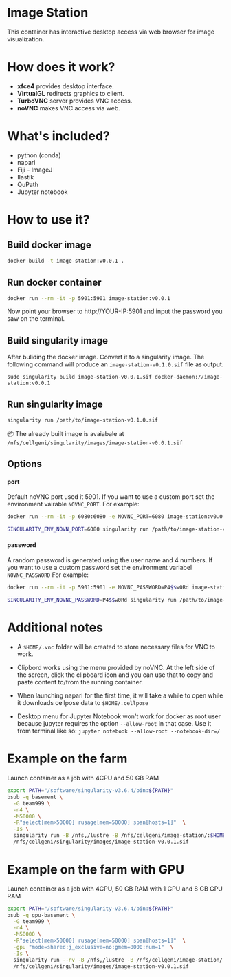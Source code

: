 # Image Station

This container has interactive desktop access via web browser for image visualization.

# How does it work?

- **xfce4** provides desktop interface.
- **VirtualGL** redirects graphics to client.
- **TurboVNC** server provides VNC access.
- **noVNC** makes VNC access via web.

# What's included?

- python (conda)
- napari
- Fiji - ImageJ
- Ilastik
- QuPath
- Jupyter notebook

# How to use it?

## Build docker image

```bash
docker build -t image-station:v0.0.1 .
```

## Run docker container

```bash
docker run --rm -it -p 5901:5901 image-station:v0.0.1
```

Now point your browser to http://YOUR-IP:5901 and input the password you saw on the terminal.

## Build singularity image

After buliding the docker image. Convert it to a singularity image. The following command will produce an `image-station-v0.1.0.sif` file as output.

```
sudo singularity build image-station-v0.0.1.sif docker-daemon://image-station:v0.0.1
```

## Run singularity image

```bash
singularity run /path/to/image-station-v0.1.0.sif
```

📦 The already built image is avaiabale at `/nfs/cellgeni/singularity/images/image-station-v0.0.1.sif`

## Options

#### port
Default noVNC port used it 5901. If you want to use a custom port set the environment vairable `NOVNC_PORT`.
For example:

```bash
docker run --rm -it -p 6080:6080 -e NOVNC_PORT=6080 image-station:v0.0.1

```

```bash
SINGULARITY_ENV_NOVN_PORT=6080 singularity run /path/to/image-station-v0.0.1.sif
```

#### password
A random password is generated using the user name and 4 numbers. If you want to use a custom password set the environment variabel `NOVNC_PASSWORD`
For example:
```bash
docker run --rm -it -p 5901:5901 -e NOVNC_PASSWORD=P4$$w0Rd image-station:v0.0.1

```

```bash
SINGULARITY_ENV_NOVNC_PASSWORD=P4$$w0Rd singularity run /path/to/image-station-v0.0.1.sif
```

# Additional notes

- A `$HOME/.vnc` folder will be created to store necessary files for VNC to work.

- Clipbord works using the menu provided by noVNC. At the left side of the screen, click the clipboard icon and you can use that to copy and paste content to/from the running container.

- When launching napari for the first time, it will take a while to open while it downloads cellpose data to `$HOME/.cellpose`

- Desktop menu for Jupyter Notebook won't work for docker as root user because jupyter requires the option `--allow-root` in that case. Use it from terminal like so: `jupyter notebook --allow-root --notebook-dir=/`

# Example on the farm

Launch container as a job with 4CPU and 50 GB RAM
```bash
export PATH="/software/singularity-v3.6.4/bin:${PATH}"
bsub -q basement \
  -G team999 \
  -n4 \
  -M50000 \
  -R"select[mem>50000] rusage[mem=50000] span[hosts=1]"  \
  -Is \
  singularity run -B /nfs,/lustre -B /nfs/cellgeni/image-station/:$HOME/Desktop \
  /nfs/cellgeni/singularity/images/image-station-v0.0.1.sif
```

# Example on the farm with GPU

Launch container as a job with 4CPU, 50 GB RAM with 1 GPU and 8 GB GPU RAM
```bash
export PATH="/software/singularity-v3.6.4/bin:${PATH}"
bsub -q gpu-basement \
  -G team999 \
  -n4 \
  -M50000 \
  -R"select[mem>50000] rusage[mem=50000] span[hosts=1]"  \
  -gpu "mode=shared:j_exclusive=no:gmem=8000:num=1"  \
  -Is \
  singularity run --nv -B /nfs,/lustre -B /nfs/cellgeni/image-station/:$HOME/Desktop \
  /nfs/cellgeni/singularity/images/image-station-v0.0.1.sif
```

